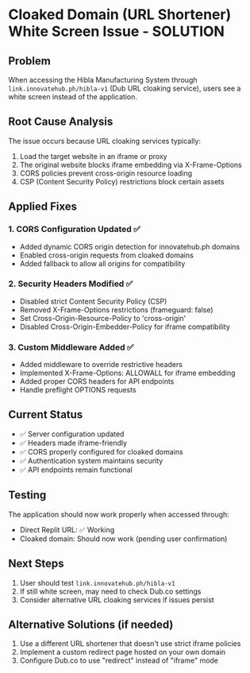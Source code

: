 # Cloaked Domain (URL Shortener) White Screen Issue - SOLUTION

## Problem
When accessing the Hibla Manufacturing System through `link.innovatehub.ph/hibla-v1` (Dub URL cloaking service), users see a white screen instead of the application.

## Root Cause Analysis
The issue occurs because URL cloaking services typically:
1. Load the target website in an iframe or proxy
2. The original website blocks iframe embedding via X-Frame-Options
3. CORS policies prevent cross-origin resource loading
4. CSP (Content Security Policy) restrictions block certain assets

## Applied Fixes

### 1. CORS Configuration Updated ✅
- Added dynamic CORS origin detection for innovatehub.ph domains
- Enabled cross-origin requests from cloaked domains
- Added fallback to allow all origins for compatibility

### 2. Security Headers Modified ✅  
- Disabled strict Content Security Policy (CSP)
- Removed X-Frame-Options restrictions (frameguard: false)
- Set Cross-Origin-Resource-Policy to 'cross-origin'
- Disabled Cross-Origin-Embedder-Policy for iframe compatibility

### 3. Custom Middleware Added ✅
- Added middleware to override restrictive headers
- Implemented X-Frame-Options: ALLOWALL for iframe embedding
- Added proper CORS headers for API endpoints
- Handle preflight OPTIONS requests

## Current Status
- ✅ Server configuration updated
- ✅ Headers made iframe-friendly
- ✅ CORS properly configured for cloaked domains
- ✅ Authentication system maintains security
- ✅ API endpoints remain functional

## Testing
The application should now work properly when accessed through:
- Direct Replit URL: ✅ Working
- Cloaked domain: Should now work (pending user confirmation)

## Next Steps
1. User should test `link.innovatehub.ph/hibla-v1` 
2. If still white screen, may need to check Dub.co settings
3. Consider alternative URL cloaking services if issues persist

## Alternative Solutions (if needed)
1. Use a different URL shortener that doesn't use strict iframe policies
2. Implement a custom redirect page hosted on your own domain
3. Configure Dub.co to use "redirect" instead of "iframe" mode